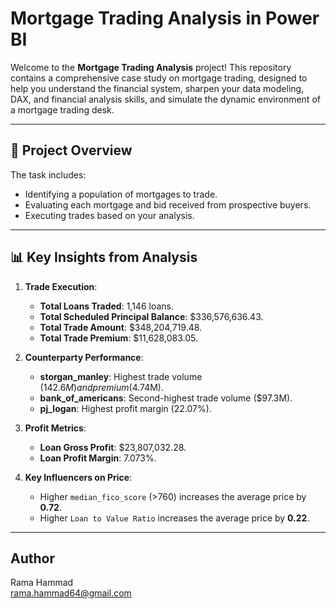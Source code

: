 # Mortgage Trading Analysis in Power BI

Welcome to the **Mortgage Trading Analysis** project! This repository contains a comprehensive case study on mortgage trading, designed to help you understand the financial system, sharpen your data modeling, DAX, and financial analysis skills, and simulate the dynamic environment of a mortgage trading desk.

---

## 📌 Project Overview

The task includes:
- Identifying a population of mortgages to trade.
- Evaluating each mortgage and bid received from prospective buyers.
- Executing trades based on your analysis.

---

## 📊 Key Insights from Analysis

1. **Trade Execution**:
   - **Total Loans Traded**: 1,146 loans.
   - **Total Scheduled Principal Balance**: $336,576,636.43.
   - **Total Trade Amount**: $348,204,719.48.
   - **Total Trade Premium**: $11,628,083.05.

2. **Counterparty Performance**:
   - **storgan_manley**: Highest trade volume ($142.6M) and premium ($4.74M).
   - **bank_of_americans**: Second-highest trade volume ($97.3M).
   - **pj_logan**: Highest profit margin (22.07%).

3. **Profit Metrics**:
   - **Loan Gross Profit**: $23,807,032.28.
   - **Loan Profit Margin**: 7.073%.

4. **Key Influencers on Price**:
   - Higher `median_fico_score` (>760) increases the average price by **0.72**.
   - Higher `Loan to Value Ratio` increases the average price by **0.22**.

---

## **Author**
Rama Hammad  
rama.hammad64@gmail.com
